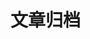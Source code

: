 # 文章归档

<!-- [置顶][国内稳定版 GPT 使用指南](/article/ai/chatgpt/1.html) -->

<!-- [置顶][静态住宅IP指南](/article/ai/chatgpt/guide/1.html) -->
